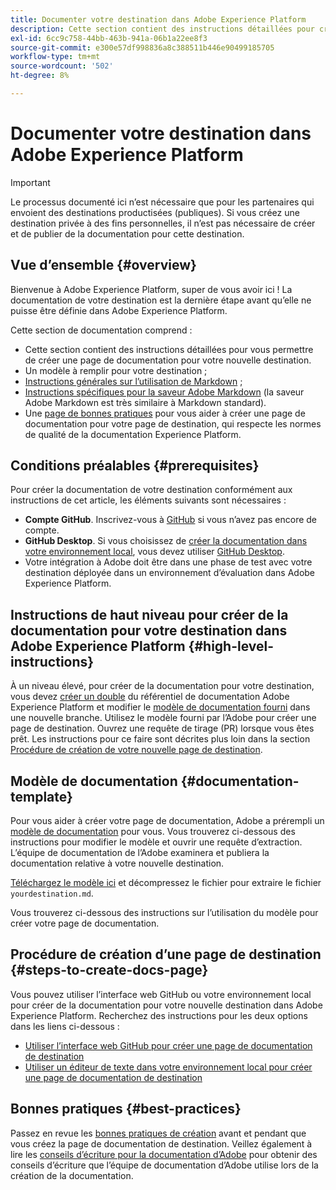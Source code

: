 ```yaml
---
title: Documenter votre destination dans Adobe Experience Platform
description: Cette section contient des instructions détaillées pour créer une page de documentation pour votre destination dans Adobe Experience Platform.
exl-id: 6cc9c758-44bb-463b-941a-06b1a22ee8f3
source-git-commit: e300e57df998836a8c388511b446e90499185705
workflow-type: tm+mt
source-wordcount: '502'
ht-degree: 8%

---
```


# Documenter votre destination dans Adobe Experience Platform

>[!IMPORTANT]
>
>Le processus documenté ici n’est nécessaire que pour les partenaires qui envoient des destinations productisées (publiques). Si vous créez une destination privée à des fins personnelles, il n’est pas nécessaire de créer et de publier de la documentation pour cette destination.

## Vue d’ensemble {#overview}

Bienvenue à Adobe Experience Platform, super de vous avoir ici !
La documentation de votre destination est la dernière étape avant qu’elle ne puisse être définie dans Adobe Experience Platform.

Cette section de documentation comprend :

* Cette section contient des instructions détaillées pour vous permettre de créer une page de documentation pour votre nouvelle destination.
* Un modèle à remplir pour votre destination ;
* [Instructions générales sur l’utilisation de Markdown](https://experienceleague.adobe.com/docs/contributor/contributor-guide/writing-essentials/markdown.html) ;
* [Instructions spécifiques pour la saveur Adobe Markdown](https://experienceleague.adobe.com/docs/contributor/contributor-guide/writing-essentials/markdown.html#custom-markdown-extensions) (la saveur Adobe Markdown est très similaire à Markdown standard).
* Une [ page de bonnes pratiques](./authoring-best-practices.md) pour vous aider à créer une page de documentation pour votre page de destination, qui respecte les normes de qualité de la documentation Experience Platform.

## Conditions préalables {#prerequisites}

Pour créer la documentation de votre destination conformément aux instructions de cet article, les éléments suivants sont nécessaires :

* **Compte GitHub**. Inscrivez-vous à [GitHub](https://github.com/) si vous n’avez pas encore de compte.
* **GitHub Desktop**. Si vous choisissez de [créer la documentation dans votre environnement local](./work-in-local-environment.md), vous devez utiliser [GitHub Desktop](https://desktop.github.com/).
* Votre intégration à Adobe doit être dans une phase de test avec votre destination déployée dans un environnement d’évaluation dans Adobe Experience Platform.

## Instructions de haut niveau pour créer de la documentation pour votre destination dans Adobe Experience Platform {#high-level-instructions}

À un niveau élevé, pour créer de la documentation pour votre destination, vous devez [créer un double](https://experienceleague.adobe.com/docs/contributor/contributor-guide/setup/local-repo.html#fork-the-repository) du référentiel de documentation Adobe Experience Platform et modifier le [modèle de documentation fourni](./self-service-template.md) dans une nouvelle branche. Utilisez le modèle fourni par l’Adobe pour créer une page de destination. Ouvrez une requête de tirage (PR) lorsque vous êtes prêt. Les instructions pour ce faire sont décrites plus loin dans la section [Procédure de création de votre nouvelle page de destination](./documentation-instructions.md#steps-to-create-docs-page).

<!--

* In the table of contents (TOC.md) `/help/rtcdp/TOC.md`, add a link to your new destination page. Place it within the category where your destination resides in the Adobe Experience Platform user interface (for example: mobile, social, advertising). 
* In the overview page for the respective category, add a link to your new destination page. For example, for cloud storage destinations, you would add a link to [this page](https://docs.adobe.com/content/help/en/experience-platform/rtcdp/destinations/destinations-cat/cloud-storage/cloud-storage-destinations.html). 

-->

## Modèle de documentation {#documentation-template}

Pour vous aider à créer votre page de documentation, Adobe a prérempli un [modèle de documentation](./self-service-template.md) pour vous. Vous trouverez ci-dessous des instructions pour modifier le modèle et ouvrir une requête d’extraction. L’équipe de documentation de l’Adobe examinera et publiera la documentation relative à votre nouvelle destination.

[Téléchargez le modèle ici](../assets/docs-framework/yourdestination-template.zip) et décompressez le fichier pour extraire le fichier `yourdestination.md`.

Vous trouverez ci-dessous des instructions sur l’utilisation du modèle pour créer votre page de documentation.

## Procédure de création d’une page de destination {#steps-to-create-docs-page}

Vous pouvez utiliser l’interface web GitHub ou votre environnement local pour créer de la documentation pour votre nouvelle destination dans Adobe Experience Platform. Recherchez des instructions pour les deux options dans les liens ci-dessous :

* [Utiliser l’interface web GitHub pour créer une page de documentation de destination](./use-github-interface-to-create-documentation.md)
* [Utiliser un éditeur de texte dans votre environnement local pour créer une page de documentation de destination](./work-in-local-environment.md)

## Bonnes pratiques {#best-practices}

Passez en revue les [bonnes pratiques de création](/help/destinations/destination-sdk/docs-framework/authoring-best-practices.md) avant et pendant que vous créez la page de documentation de destination. Veillez également à lire les [conseils d’écriture pour la documentation d’Adobe](https://experienceleague.adobe.com/docs/contributor/contributor-guide/writing-essentials/general-writing-guidance.html) pour obtenir des conseils d’écriture que l’équipe de documentation d’Adobe utilise lors de la création de la documentation.